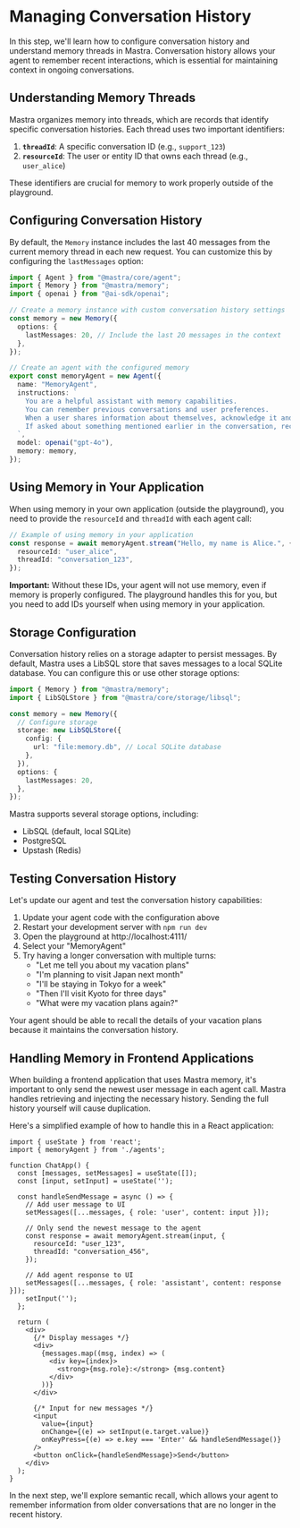 # Managing Conversation History

In this step, we'll learn how to configure conversation history and understand memory threads in Mastra. Conversation history allows your agent to remember recent interactions, which is essential for maintaining context in ongoing conversations.

## Understanding Memory Threads

Mastra organizes memory into threads, which are records that identify specific conversation histories. Each thread uses two important identifiers:

1. **`threadId`**: A specific conversation ID (e.g., `support_123`)
2. **`resourceId`**: The user or entity ID that owns each thread (e.g., `user_alice`)

These identifiers are crucial for memory to work properly outside of the playground.

## Configuring Conversation History

By default, the `Memory` instance includes the last 40 messages from the current memory thread in each new request. You can customize this by configuring the `lastMessages` option:

```typescript
import { Agent } from "@mastra/core/agent";
import { Memory } from "@mastra/memory";
import { openai } from "@ai-sdk/openai";

// Create a memory instance with custom conversation history settings
const memory = new Memory({
  options: {
    lastMessages: 20, // Include the last 20 messages in the context
  },
});

// Create an agent with the configured memory
export const memoryAgent = new Agent({
  name: "MemoryAgent",
  instructions: `
    You are a helpful assistant with memory capabilities.
    You can remember previous conversations and user preferences.
    When a user shares information about themselves, acknowledge it and remember it for future reference.
    If asked about something mentioned earlier in the conversation, recall it accurately.
  `,
  model: openai("gpt-4o"),
  memory: memory,
});
```

## Using Memory in Your Application

When using memory in your own application (outside the playground), you need to provide the `resourceId` and `threadId` with each agent call:

```typescript
// Example of using memory in your application
const response = await memoryAgent.stream("Hello, my name is Alice.", {
  resourceId: "user_alice",
  threadId: "conversation_123",
});
```

**Important:** Without these IDs, your agent will not use memory, even if memory is properly configured. The playground handles this for you, but you need to add IDs yourself when using memory in your application.

## Storage Configuration

Conversation history relies on a storage adapter to persist messages. By default, Mastra uses a LibSQL store that saves messages to a local SQLite database. You can configure this or use other storage options:

```typescript
import { Memory } from "@mastra/memory";
import { LibSQLStore } from "@mastra/core/storage/libsql";

const memory = new Memory({
  // Configure storage
  storage: new LibSQLStore({
    config: {
      url: "file:memory.db", // Local SQLite database
    },
  }),
  options: {
    lastMessages: 20,
  },
});
```

Mastra supports several storage options, including:
- LibSQL (default, local SQLite)
- PostgreSQL
- Upstash (Redis)

## Testing Conversation History

Let's update our agent and test the conversation history capabilities:

1. Update your agent code with the configuration above
2. Restart your development server with `npm run dev`
3. Open the playground at http://localhost:4111/
4. Select your "MemoryAgent"
5. Try having a longer conversation with multiple turns:
   - "Let me tell you about my vacation plans"
   - "I'm planning to visit Japan next month"
   - "I'll be staying in Tokyo for a week"
   - "Then I'll visit Kyoto for three days"
   - "What were my vacation plans again?"

Your agent should be able to recall the details of your vacation plans because it maintains the conversation history.

## Handling Memory in Frontend Applications

When building a frontend application that uses Mastra memory, it's important to only send the newest user message in each agent call. Mastra handles retrieving and injecting the necessary history. Sending the full history yourself will cause duplication.

Here's a simplified example of how to handle this in a React application:

```tsx
import { useState } from 'react';
import { memoryAgent } from './agents';

function ChatApp() {
  const [messages, setMessages] = useState([]);
  const [input, setInput] = useState('');
  
  const handleSendMessage = async () => {
    // Add user message to UI
    setMessages([...messages, { role: 'user', content: input }]);
    
    // Only send the newest message to the agent
    const response = await memoryAgent.stream(input, {
      resourceId: "user_123",
      threadId: "conversation_456",
    });
    
    // Add agent response to UI
    setMessages([...messages, { role: 'assistant', content: response }]);
    setInput('');
  };
  
  return (
    <div>
      {/* Display messages */}
      <div>
        {messages.map((msg, index) => (
          <div key={index}>
            <strong>{msg.role}:</strong> {msg.content}
          </div>
        ))}
      </div>
      
      {/* Input for new messages */}
      <input
        value={input}
        onChange={(e) => setInput(e.target.value)}
        onKeyPress={(e) => e.key === 'Enter' && handleSendMessage()}
      />
      <button onClick={handleSendMessage}>Send</button>
    </div>
  );
}
```

In the next step, we'll explore semantic recall, which allows your agent to remember information from older conversations that are no longer in the recent history.

